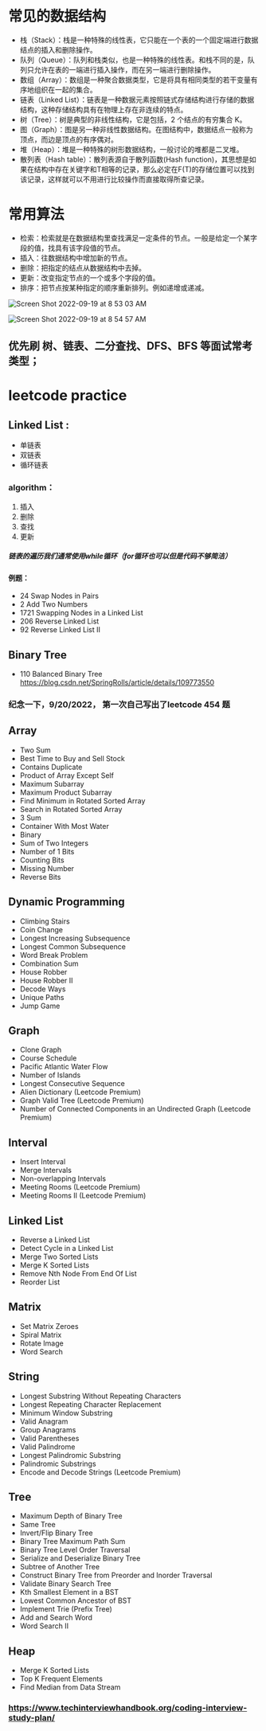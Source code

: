 # 常见的数据结构
* 栈（Stack）：栈是一种特殊的线性表，它只能在一个表的一个固定端进行数据结点的插入和删除操作。
* 队列（Queue）：队列和栈类似，也是一种特殊的线性表。和栈不同的是，队列只允许在表的一端进行插入操作，而在另一端进行删除操作。
* 数组（Array）：数组是一种聚合数据类型，它是将具有相同类型的若干变量有序地组织在一起的集合。
* 链表（Linked List）：链表是一种数据元素按照链式存储结构进行存储的数据结构，这种存储结构具有在物理上存在非连续的特点。
* 树（Tree）：树是典型的非线性结构，它是包括，2 个结点的有穷集合 K。
* 图（Graph）：图是另一种非线性数据结构。在图结构中，数据结点一般称为顶点，而边是顶点的有序偶对。
* 堆（Heap）：堆是一种特殊的树形数据结构，一般讨论的堆都是二叉堆。
* 散列表（Hash table）：散列表源自于散列函数(Hash function)，其思想是如果在结构中存在关键字和T相等的记录，那么必定在F(T)的存储位置可以找到该记录，这样就可以不用进行比较操作而直接取得所查记录。

# 常用算法
* 检索：检索就是在数据结构里查找满足一定条件的节点。一般是给定一个某字段的值，找具有该字段值的节点。
* 插入：往数据结构中增加新的节点。
* 删除：把指定的结点从数据结构中去掉。
* 更新：改变指定节点的一个或多个字段的值。
* 排序：把节点按某种指定的顺序重新排列。例如递增或递减。


![Screen Shot 2022-09-19 at 8 53 03 AM](https://user-images.githubusercontent.com/60761935/191022549-84f7ea07-4733-490e-8c63-84193973ac55.png)


![Screen Shot 2022-09-19 at 8 54 57 AM](https://user-images.githubusercontent.com/60761935/191022685-23030ffb-13f9-4e02-8d1f-b0aa9f0846c5.png)

## 优先刷 树、链表、二分查找、DFS、BFS 等面试常考类型；


# leetcode practice
 
 ## Linked List : 
 * 单链表
 * 双链表
 * 循环链表
 
 ### algorithm：
 1. 插入
 2. 删除
 3. 查找
 4. 更新
 
 ##### 链表的遍历我们通常使用while循环（for循环也可以但是代码不够简洁）
 
 
 #### 例题：
 * 24 Swap Nodes in Pairs
 * 2 Add Two Numbers
 * 1721 Swapping Nodes in a Linked List
 * 206 Reverse Linked List
 * 92 Reverse Linked List II
 
 
 
 ## Binary Tree
 * 110 Balanced Binary Tree     https://blog.csdn.net/SpringRolls/article/details/109773550
 
 ### 纪念一下，9/20/2022， 第一次自己写出了leetcode 454 题
 
## Array
* Two Sum
* Best Time to Buy and Sell Stock
* Contains Duplicate
* Product of Array Except Self
* Maximum Subarray
* Maximum Product Subarray
* Find Minimum in Rotated Sorted Array
* Search in Rotated Sorted Array
* 3 Sum
* Container With Most Water
* Binary
* Sum of Two Integers
* Number of 1 Bits
* Counting Bits
* Missing Number
* Reverse Bits
## Dynamic Programming
* Climbing Stairs
* Coin Change
* Longest Increasing Subsequence
* Longest Common Subsequence
* Word Break Problem
* Combination Sum
* House Robber
* House Robber II
* Decode Ways
* Unique Paths
* Jump Game
## Graph
* Clone Graph
* Course Schedule
* Pacific Atlantic Water Flow
* Number of Islands
* Longest Consecutive Sequence
* Alien Dictionary (Leetcode Premium)
* Graph Valid Tree (Leetcode Premium)
* Number of Connected Components in an Undirected Graph (Leetcode Premium)
## Interval
* Insert Interval
* Merge Intervals
* Non-overlapping Intervals
* Meeting Rooms (Leetcode Premium)
* Meeting Rooms II (Leetcode Premium)
## Linked List
* Reverse a Linked List
* Detect Cycle in a Linked List
* Merge Two Sorted Lists
* Merge K Sorted Lists
* Remove Nth Node From End Of List
* Reorder List
## Matrix
* Set Matrix Zeroes
* Spiral Matrix
* Rotate Image
* Word Search
## String
* Longest Substring Without Repeating Characters
* Longest Repeating Character Replacement
* Minimum Window Substring
* Valid Anagram
* Group Anagrams
* Valid Parentheses
* Valid Palindrome
* Longest Palindromic Substring
* Palindromic Substrings
* Encode and Decode Strings (Leetcode Premium)
## Tree
* Maximum Depth of Binary Tree
* Same Tree
* Invert/Flip Binary Tree
* Binary Tree Maximum Path Sum
* Binary Tree Level Order Traversal
* Serialize and Deserialize Binary Tree
* Subtree of Another Tree
* Construct Binary Tree from Preorder and Inorder Traversal
* Validate Binary Search Tree
* Kth Smallest Element in a BST
* Lowest Common Ancestor of BST
* Implement Trie (Prefix Tree)
* Add and Search Word
* Word Search II
## Heap
* Merge K Sorted Lists
* Top K Frequent Elements
* Find Median from Data Stream

### https://www.techinterviewhandbook.org/coding-interview-study-plan/


